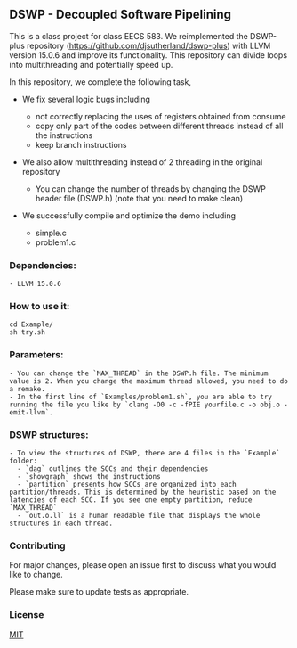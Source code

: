 ## DSWP - Decoupled Software Pipelining

This is a class project for class EECS 583. We reimplemented the DSWP-plus repository (https://github.com/djsutherland/dswp-plus) with LLVM version 15.0.6 and improve its functionality. This repository can divide loops into multithreading and potentially speed up.

In this repository, we complete the following task,

- We fix several logic bugs including 
    * not correctly replacing the uses of registers obtained from consume
    * copy only part of the codes between different threads instead of all the instructions
    * keep branch instructions

- We also allow multithreading instead of 2 threading in the original repository
    * You can change the number of threads by changing the DSWP header file (DSWP.h) (note that you need to make clean)

- We successfully compile and optimize the demo including
    * simple.c
    * problem1.c

### Dependencies:
    - LLVM 15.0.6
    
### How to use it:
```
cd Example/
sh try.sh
```
    
### Parameters:
    - You can change the `MAX_THREAD` in the DSWP.h file. The minimum value is 2. When you change the maximum thread allowed, you need to do a remake.
    - In the first line of `Examples/problem1.sh`, you are able to try running the file you like by `clang -O0 -c -fPIE yourfile.c -o obj.o -emit-llvm`.

### DSWP structures:
    - To view the structures of DSWP, there are 4 files in the `Example` folder:
      - `dag` outlines the SCCs and their dependencies
      - `showgraph` shows the instructions 
      - `partition` presents how SCCs are organized into each partition/threads. This is determined by the heuristic based on the latencies of each SCC. If you see one empty partition, reduce `MAX_THREAD`
      - `out.o.ll` is a human readable file that displays the whole structures in each thread.

### Contributing
For major changes, please open an issue first to discuss what you would like to change.

Please make sure to update tests as appropriate.

### License
[MIT](https://choosealicense.com/licenses/mit/)